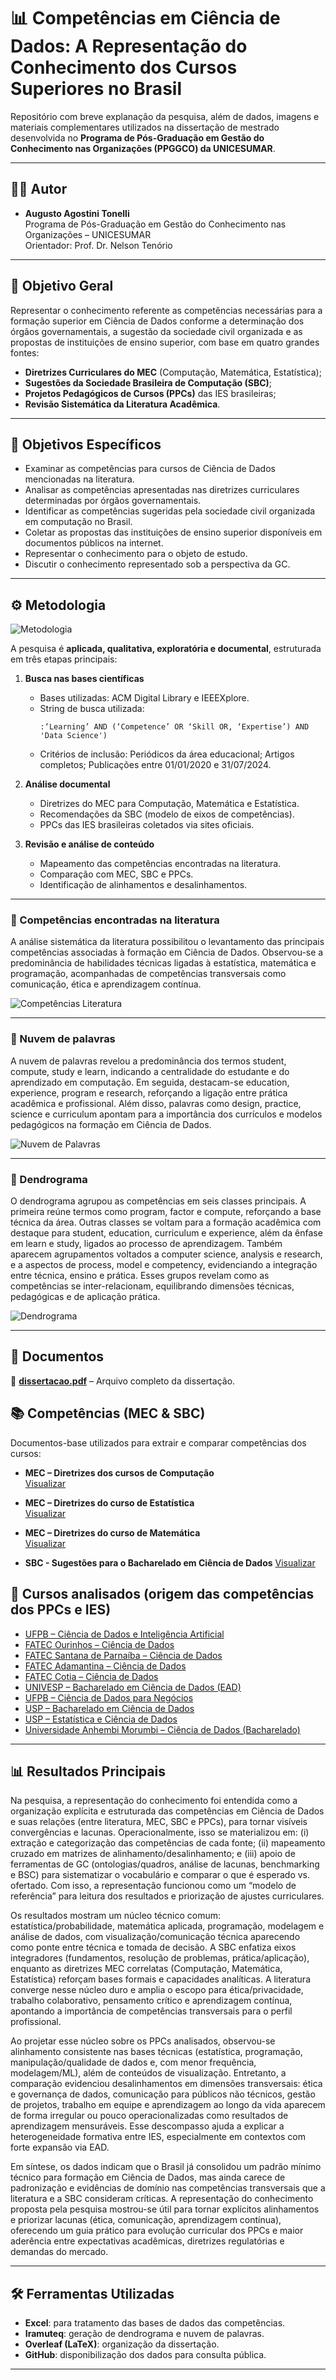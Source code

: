 # 📊 Competências em Ciência de Dados: A Representação do Conhecimento dos Cursos Superiores no Brasil

Repositório com breve explanação da pesquisa, além de dados, imagens e materiais complementares utilizados na dissertação de mestrado desenvolvida no **Programa de Pós-Graduação em Gestão do Conhecimento nas Organizações (PPGGCO) da UNICESUMAR**.

---

## 👨‍🎓 Autor
- **Augusto Agostini Tonelli**  
  Programa de Pós-Graduação em Gestão do Conhecimento nas Organizações – UNICESUMAR  
  Orientador: Prof. Dr. Nelson Tenório  

---

## 🎯 Objetivo Geral
Representar o conhecimento referente as competências necessárias para a formação superior em Ciência de Dados conforme a determinação dos órgãos governamentais, a sugestão da sociedade civil organizada e as propostas de instituições de ensino superior, com base em quatro grandes fontes:
- **Diretrizes Curriculares do MEC** (Computação, Matemática, Estatística);
- **Sugestões da Sociedade Brasileira de Computação (SBC)**;
- **Projetos Pedagógicos de Cursos (PPCs)** das IES brasileiras;
- **Revisão Sistemática da Literatura Acadêmica**.

---

## 🧩 Objetivos Específicos
- Examinar as competências para cursos de Ciência de Dados mencionadas na literatura.  
- Analisar as competências apresentadas nas diretrizes curriculares determinadas por órgãos governamentais.  
- Identificar as competências sugeridas pela sociedade civil organizada em computação no Brasil.  
- Coletar as propostas das instituições de ensino superior disponíveis em documentos públicos na internet.  
- Representar o conhecimento para o objeto de estudo.  
- Discutir o conhecimento representado sob a perspectiva da GC.  

---

## ⚙️ Metodologia

![Metodologia](./imagens/metodologia.jpg)

A pesquisa é **aplicada, qualitativa, exploratória e documental**, estruturada em três etapas principais:

1. **Busca nas bases científicas**  
   - Bases utilizadas: ACM Digital Library e IEEEXplore.  
   - String de busca utilizada:  
     ```
     :‘Learning’ AND (‘Competence’ OR ‘Skill OR, ‘Expertise’) AND 'Data Science')
     ```
   - Critérios de inclusão: Periódicos da área educacional; Artigos completos; Publicações entre 01/01/2020 e 31/07/2024.  

2. **Análise documental**  
   - Diretrizes do MEC para Computação, Matemática e Estatística.  
   - Recomendações da SBC (modelo de eixos de competências).  
   - PPCs das IES brasileiras coletados via sites oficiais.  

3. **Revisão e análise de conteúdo**  
   - Mapeamento das competências encontradas na literatura.  
   - Comparação com MEC, SBC e PPCs.  
   - Identificação de alinhamentos e desalinhamentos.  

---

### 📌 Competências encontradas na literatura
A análise sistemática da literatura possibilitou o levantamento das principais competências associadas à formação em Ciência de Dados. Observou-se a predominância de habilidades técnicas ligadas à estatística, matemática e programação, acompanhadas de competências transversais como comunicação, ética e aprendizagem contínua.

![Competências Literatura](./imagens/competencias_literatura.png)

---

### 📌 Nuvem de palavras
A nuvem de palavras revelou a predominância dos termos student, compute, study e learn, indicando a centralidade do estudante e do aprendizado em computação. Em seguida, destacam-se education, experience, program e research, reforçando a ligação entre prática acadêmica e profissional. Além disso, palavras como design, practice, science e curriculum apontam para a importância dos currículos e modelos pedagógicos na formação em Ciência de Dados.

![Nuvem de Palavras](./imagens/Nuvem_Palavras.png)

---

### 📌 Dendrograma
O dendrograma agrupou as competências em seis classes principais. A primeira reúne termos como program, factor e compute, reforçando a base técnica da área. Outras classes se voltam para a formação acadêmica com destaque para student, education, curriculum e experience, além da ênfase em learn e study, ligados ao processo de aprendizagem. Também aparecem agrupamentos voltados a computer science, analysis e research, e a aspectos de process, model e competency, evidenciando a integração entre técnica, ensino e prática. Esses grupos revelam como as competências se inter-relacionam, equilibrando dimensões técnicas, pedagógicas e de aplicação prática.

![Dendrograma](./imagens/Dendrograma.png)

---

## 📑 Documentos

📄 **[dissertacao.pdf](./dissertacao.pdf)** – Arquivo completo da dissertação.  

## 📚 Competências (MEC & SBC)

Documentos-base utilizados para extrair e comparar competências dos cursos:

- **MEC – Diretrizes dos cursos de Computação**  
  [Visualizar](./documentos/competencias/competencias_computacao.pdf)

- **MEC – Diretrizes do curso de Estatística**  
  [Visualizar](./documentos/competencias/competencias_estatistica.pdf)

- **MEC – Diretrizes do curso de Matemática**  
  [Visualizar](./documentos/competencias/competencias_matematica.pdf)

- **SBC - Sugestões para o Bacharelado em Ciência de Dados**
  [Visualizar](./documentos/competencias/competencias_sbc.pdf)

## 🔗 **Cursos analisados (origem das competências dos PPCs e IES)**  

- [UFPB – Ciência de Dados e Inteligência Artificial](https://sigaa.ufpb.br/sigaa/public/curso/portal.jsf?id=14289031&lc=pt_BR)  
- [FATEC Ourinhos – Ciência de Dados](https://www.fatecourinhos.edu.br/cursos/ciencia/)  
- [FATEC Santana de Parnaíba – Ciência de Dados](https://fatecsdp.cps.sp.gov.br/ciencia-de-dados/)  
- [FATEC Adamantina – Ciência de Dados](https://www.fatec.edu.br/adamantina/ciencia-de-dados/)  
- [FATEC Cotia – Ciência de Dados](https://fateccotia.cps.sp.gov.br/ciencia-de-dados/)  
- [UNIVESP – Bacharelado em Ciência de Dados (EAD)](https://univesp.br/cursos/bacharel-em-ciencia-de-dados)  
- [UFPB – Ciência de Dados para Negócios](https://sigaa.ufpb.br/sigaa/public/curso/portal.jsf?id=19420831&lc=pt_BR)  
- [USP – Bacharelado em Ciência de Dados](https://icmc.usp.br/graduacao/ciencia-de-dados-bacharelado)  
- [USP – Estatística e Ciência de Dados](https://www.icmc.usp.br/graduacao/estatistica-bacharelado)  
- [Universidade Anhembi Morumbi – Ciência de Dados (Bacharelado)](https://portal.anhembi.br/cursos/graduacao/ciencia-de-dados-bacharelado/)  

---

## 📊 Resultados Principais

Na pesquisa, a representação do conhecimento foi entendida como a organização explícita e estruturada das competências em Ciência de Dados e suas relações (entre literatura, MEC, SBC e PPCs), para tornar visíveis convergências e lacunas. Operacionalmente, isso se materializou em: (i) extração e categorização das competências de cada fonte; (ii) mapeamento cruzado em matrizes de alinhamento/desalinhamento; e (iii) apoio de ferramentas de GC (ontologias/quadros, análise de lacunas, benchmarking e BSC) para sistematizar o vocabulário e comparar o que é esperado vs. ofertado. Com isso, a representação funcionou como um “modelo de referência” para leitura dos resultados e priorização de ajustes curriculares. 

Os resultados mostram um núcleo técnico comum: estatística/probabilidade, matemática aplicada, programação, modelagem e análise de dados, com visualização/comunicação técnica aparecendo como ponte entre técnica e tomada de decisão. A SBC enfatiza eixos integradores (fundamentos, resolução de problemas, prática/aplicação), enquanto as diretrizes MEC correlatas (Computação, Matemática, Estatística) reforçam bases formais e capacidades analíticas. A literatura converge nesse núcleo duro e amplia o escopo para ética/privacidade, trabalho colaborativo, pensamento crítico e aprendizagem contínua, apontando a importância de competências transversais para o perfil profissional. 

Ao projetar esse núcleo sobre os PPCs analisados, observou-se alinhamento consistente nas bases técnicas (estatística, programação, manipulação/qualidade de dados e, com menor frequência, modelagem/ML), além de conteúdos de visualização. Entretanto, a comparação evidenciou desalinhamentos em dimensões transversais: ética e governança de dados, comunicação para públicos não técnicos, gestão de projetos, trabalho em equipe e aprendizagem ao longo da vida aparecem de forma irregular ou pouco operacionalizadas como resultados de aprendizagem mensuráveis. Esse descompasso ajuda a explicar a heterogeneidade formativa entre IES, especialmente em contextos com forte expansão via EAD. 

Em síntese, os dados indicam que o Brasil já consolidou um padrão mínimo técnico para formação em Ciência de Dados, mas ainda carece de padronização e evidências de domínio nas competências transversais que a literatura e a SBC consideram críticas. A representação do conhecimento proposta pela pesquisa mostrou-se útil para tornar explícitos alinhamentos e priorizar lacunas (ética, comunicação, aprendizagem contínua), oferecendo um guia prático para evolução curricular dos PPCs e maior aderência entre expectativas acadêmicas, diretrizes regulatórias e demandas do mercado.

---

## 🛠 Ferramentas Utilizadas
- **Excel**: para tratamento das bases de dados das competências.  
- **Iramuteq**: geração de dendrograma e nuvem de palavras.  
- **Overleaf (LaTeX)**: organização da dissertação.  
- **GitHub**: disponibilização dos dados para consulta pública.

---


